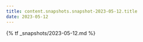 ```yaml
---
title: content.snapshots.snapshot-2023-05-12.title
date: 2023-05-12
---
```


{% tf _snapshots/2023-05-12.md %}
